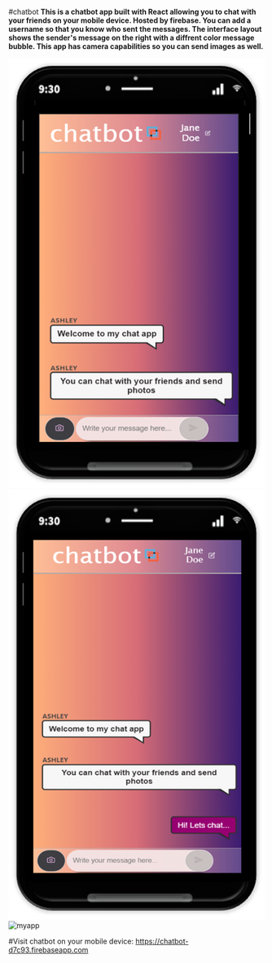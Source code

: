 #chatbot 
**This is a chatbot app built with React allowing you to chat with your friends on your mobile device. Hosted by firebase. You can add a username so that you know who sent the messages. The interface layout shows the sender's message on the right with a diffrent color message bubble.  This app has camera capabilities so you can send images as well.** 

![myapp](chatapp2.png)
![myapp](chatapp3.png)
![myapp](chatapp.jpg.png)

#Visit chatbot on your mobile device: https://chatbot-d7c93.firebaseapp.com
